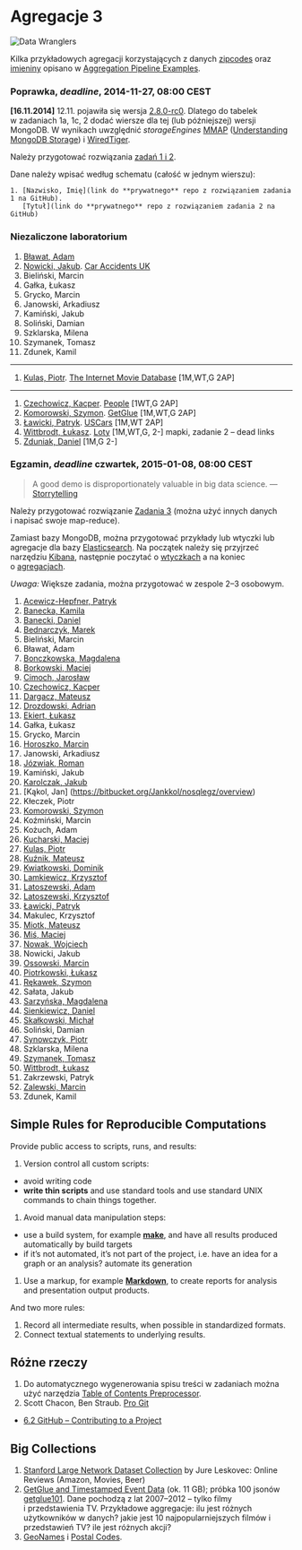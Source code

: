 # Agregacje 3

![Data Wranglers](images/data-wrangler.jpg)

Kilka przykładowych agregacji korzystających z danych
[zipcodes](http://media.mongodb.org/zips.json) oraz
[imieniny](data/wbzyl/imieniny.csv) opisano w [Aggregation Pipeline Examples](Aggregations_in_JS.md).

### Poprawka, *deadline*, 2014-11-27, 08:00 CEST

**[16.11.2014]** 12.11. pojawiła się wersja [2.8.0-rc0](http://docs.mongodb.org/manual/release-notes/2.8/).
Dlatego do tabelek w zadaniach 1a, 1c, 2 dodać wiersze dla tej (lub późniejszej) wersji MongoDB.
W wynikach uwzględnić *storageEngines*
[MMAP](http://docs.mongodb.org/manual/faq/storage/)
([Understanding MongoDB Storage](http://www.polyspot.com/en/blog/2012/understanding-mongodb-storage/))
i [WiredTiger](http://www.wiredtiger.com/).

Należy przygotować rozwiązania [zadań 1 i 2](http://wbzyl.inf.ug.edu.pl/nosql/zadania).

Dane należy wpisać według schematu (całość w jednym wierszu):

    1. [Nazwisko, Imię](link do **prywatnego** repo z rozwiązaniem zadania 1 na GitHub).
       [Tytuł](link do **prywatnego** repo z rozwiązaniem zadania 2 na GitHub)


### Niezaliczone laboratorium

1. [Bławat, Adam](https://github.com/ablawat/technologie-nosql/blob/master/zadanie-1.md)
1. [Nowicki, Jakub](https://github.com/jnowicki/NoSQL-JN). [Car Accidents UK](https://github.com/jnowicki/NoSQL-JN2)
1. Bieliński, Marcin
1. Gałka, Łukasz
1. Grycko, Marcin
1. Janowski, Arkadiusz
1. Kamiński, Jakub
1. Soliński, Damian
1. Szklarska, Milena
1. Szymanek, Tomasz
1. Zdunek, Kamil

----

1. [Kulas, Piotr](https://github.com/pkulas/nosql/blob/master/zadanie1.md). [The Internet Movie Database](https://github.com/pkulas/nosql/blob/master/zadanie2.md) [1M,WT,G 2AP]

----

1. [Czechowicz, Kacper](https://github.com/kipperek/nosqlOne). [People](https://github.com/kipperek/nosqlTwo) [1WT,G 2AP]
1. [Komorowski, Szymon](https://github.com/szykom/nosql/blob/master/ex1.md). [GetGlue](https://github.com/szykom/nosql/blob/master/ex2.md) [1M,WT,G 2AP]
1. [Ławicki, Patryk](https://bitbucket.org/true-or-false/mongo). [USCars](https://bitbucket.org/true-or-false/aggregations) [1M,WT 2AP]
1. [Wittbrodt, Łukasz](https://bitbucket.org/lukasz978/nosql). [Loty](https://bitbucket.org/lukasz978/nosql/src/c825abb9c659e7bae2fd1c372ec18a0a79bb0d02/zad2.md?at=master) [1M,WT,G, 2-] mapki, zadanie 2 – dead links
1. [Zduniak, Daniel](https://github.com/dzduniak/NoSQL) [1M,G 2-]


### Egzamin, *deadline* czwartek, 2015-01-08, 08:00 CEST

> A good demo is disproportionately valuable in big data science.
> — [Storrytelling](http://en.wikipedia.org/wiki/Storytelling)

Należy przygotować rozwiązanie [Zadania 3](http://wbzyl.inf.ug.edu.pl/nosql/zadania)
(można użyć innych danych i napisać swoje map-reduce).

Zamiast bazy MongoDB, można przygotować przykłady lub wtyczki lub agregacje
dla bazy [Elasticsearch](http://www.elasticsearch.org/overview/).
Na początek należy się przyjrzeć narzędziu
[Kibana](http://www.elasticsearch.org/overview/kibana), następnie poczytać
o [wtyczkach](http://www.elasticsearch.org/guide/en/elasticsearch/reference/current/modules-plugins.html)
a na koniec o [agregacjach](http://www.elasticsearch.org/guide/en/elasticsearch/reference/current/search-aggregations.html).

*Uwaga:* Większe zadania, można przygotować w zespole 2–3 osobowym.

1. [Acewicz-Hepfner, Patryk](https://github.com/pacewicz/NoSQLWB/blob/master/Zad3.md)
1. [Banecka, Kamila](https://bitbucket.org/KamBan/egzamin-nosql)
1. [Banecki, Daniel](https://bitbucket.org/KamBan/egzamin-nosql)
1. [Bednarczyk, Marek](https://github.com/mbednarczyk/NoSQL_Exam)
1. Bieliński, Marcin
1. Bławat, Adam
1. [Bonczkowska, Magdalena](https://github.com/mbonczkowska/NoSQLzadanie/blob/master/Zadanie3.md)
1. [Borkowski, Maciej](https://github.com/maciekBorkowski/ReduceMapMongo)
1. [Cimoch, Jarosław](https://github.com/jcimoch/noSQL-Egzamin)
1. [Czechowicz, Kacper](https://github.com/kipperek/mapReduce)
1. [Dargacz, Mateusz](https://github.com/mateuszdargacz/noSql_reduce_3)
1. [Drozdowski, Adrian](https://github.com/adrozdowski/NoSQL/blob/master/Zadanie3.md)
1. [Ekiert, Łukasz](https://github.com/cinkonaap/nosql/blob/master/zad3/rozwiazanie.md)
1. Gałka, Łukasz
1. Grycko, Marcin
1. [Horoszko, Marcin](https://github.com/cinkonaap/nosql/blob/master/zad3/rozwiazanie.md)
1. Janowski, Arkadiusz
1. [Józwiak, Roman](https://github.com/gruchanet/nosql_experiments/blob/master/solutions/exercise3.md)
1. Kamiński, Jakub
1. [Karolczak, Jakub](https://github.com/Taureli/MongoDB-MapReduce)
1. [Kąkol, Jan] (https://bitbucket.org/Jankkol/nosqlegz/overview)
1. Kłeczek, Piotr
1. [Komorowski, Szymon](https://github.com/szykom/nosql/blob/master/ex3.md)
1. Koźmiński, Marcin
1. Kożuch, Adam
1. [Kucharski, Maciej](https://github.com/Maciekek/noSQLEgz)
1. [Kulas, Piotr](https://github.com/cinkonaap/nosql/blob/master/zad3/rozwiazanie.md)
1. [Kuźnik, Mateusz](https://github.com/Misiek92/NoSQLexam)
1. [Kwiatkowski, Dominik](https://github.com/Kalumniatoris/nosql-egz)
1. [Lamkiewicz, Krzysztof](https://github.com/KLamkiewicz/WikiNoSQL.git)
1. [Latoszewski, Adam](https://github.com/alatoszewski/nosql-egzamin)
1. [Latoszewski, Krzysztof](https://github.com/klatoszewski/nosql/blob/master/Zadanie_3.md)
1. [Ławicki, Patryk](https://true-or-false@bitbucket.org/true-or-false/mongomapreduce.git)
1. Makulec, Krzysztof
1. [Miotk, Mateusz](https://github.com/miotek32/MapReduceMongoDB)
1. [Miś, Maciej](https://github.com/MacMisDev/nosql_egzamin)
1. [Nowak, Wojciech](https://github.com/YoungCoder/agregacje3_exam)
1. Nowicki, Jakub
1. [Ossowski, Marcin](https://github.com/mossowski/NoSQL-egz)
1. [Piotrkowski, Łukasz](https://bitbucket.org/lpiotrkowski/mongo/src/0eec8714433007541816e38dfab16a746d861e06/Zad3.md?at=master)
1. [Rękawek, Szymon](https://github.com/waveq/nosqlUG/blob/master/Zad3.md)
1. Sałata, Jakub
1. [Sarzyńska, Magdalena](https://github.com/Madzia/NoSQL_UG/blob/master/zad3.md)
1. [Sienkiewicz, Daniel](https://github.com/henio180/NoSQLEgzamin)
1. [Skałkowski, Michał](https://github.com/Michaldwadwa/egzaminNoSQL)
1. Soliński, Damian
1. [Synowczyk, Piotr](https://github.com/psynowczyk/Tnosql3)
1. Szklarska, Milena
1. [Szymanek, Tomasz](https://bitbucket.org/Shimaneiro/nosql)
1. [Wittbrodt, Łukasz](https://bitbucket.org/lukasz978/nosql-egzamin)
1. Zakrzewski, Patryk
1. [Zalewski, Marcin](https://github.com/mzalewskiug/nosql-uczelnia/blob/master/zadanie3.md)
1. Zdunek, Kamil


## Simple Rules for Reproducible Computations

Provide public access to scripts, runs, and results:

1. Version control all custom scripts:
  - avoid writing code
  - **write thin scripts** and use standard tools and use standard UNIX
    commands to chain things together.
1. Avoid manual data manipulation steps:
  - use a build system, for example [**make**](http://bost.ocks.org/mike/make/),
    and have all results produced automatically by build targets
  - if it’s not automated, it’s not part of the project,
    i.e. have an idea for a graph or an analysis?
    automate its generation
1. Use a markup, for example
   [**Markdown**](http://daringfireball.net/projects/markdown/syntax),
   to create reports for analysis and presentation output products.

And two more rules:

1. Record all intermediate results, when possible in standardized formats.
1. Connect textual statements to underlying results.


## Różne rzeczy

1. Do automatycznego wygenerowania spisu treści w zadaniach można użyć narzędzia
[Table of Contents Preprocessor](https://github.com/aslushnikov/table-of-contents-preprocessor).
1. Scott Chacon, Ben Straub. [Pro Git](http://git-scm.com/book/en/v2)
  - [6.2 GitHub – Contributing to a Project](http://git-scm.com/book/en/v2/GitHub-Contributing-to-a-Project)


## Big Collections

1. [Stanford Large Network Dataset Collection](https://snap.stanford.edu/data/)
by Jure Leskovec: Online Reviews (Amazon, Movies, Beer)
1. [GetGlue and Timestamped Event Data](http://getglue-data.s3.amazonaws.com/getglue_sample.tar.gz)
(ok. 11 GB); próbka 100 jsonów [getglue101](/data/wbzyl/getglue101.json).
Dane pochodzą z lat 2007–2012 – tylko filmy i przedstawienia TV.
Przykładowe aggregacje: ilu jest różnych użytkowników
w danych? jakie jest 10 najpopularniejszych filmów i przedstawień TV?
ile jest różnych akcji?
1. [GeoNames](http://www.geonames.org/export/) i [Postal Codes](http://www.geonames.org/postal-codes/).
